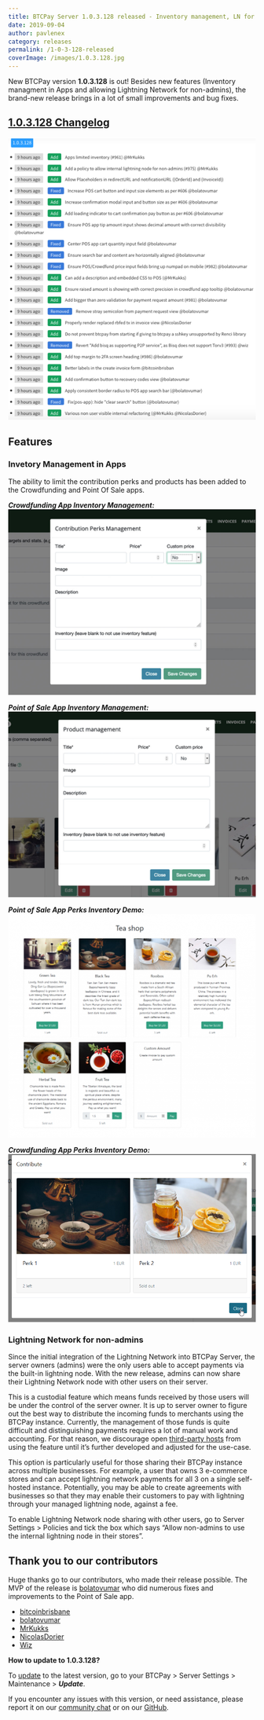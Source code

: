 ```yaml
---
title: BTCPay Server 1.0.3.128 released - Inventory management, LN for non-admins, polishing PoS and more!
date: 2019-09-04
author: pavlenex
category: releases
permalink: /1-0-3-128-released
coverImage: /images/1.0.3.128.jpg
---
```

New BTCPay version **1.0.3.128** is out! Besides new features (Inventory managment in Apps and allowing Lightning Network for non-admins), the brand-new release brings in a lot of small improvements and bug fixes.

## [1.0.3.128 Changelog](https://blog.btcpayserver.org/changelog/)

![](/images/Screen-Shot-2019-09-04-at-11.35.07.png)

## Features

### Invetory Management in Apps

The ability to limit the contribution perks and products has been added to the Crowdfunding and Point Of Sale apps.

***Crowdfunding App Inventory Management:***
![](/images/Crowdfundingi-Inventory.jpg)

***Point of Sale App Inventory Management:***
![](/images/POS-Inventory.jpg)

***Point of Sale App Perks Inventory Demo:***
![](/images/ySw0WNp1-1024x925.png)

***Crowdfunding App Perks Inventory Demo:***
![](/images/Sl5VZo41.png)

### Lightning Network for non-admins

Since the initial integration of the Lightning Network into BTCPay Server, the server owners (admins) were the only users able to accept payments via the built-in lightning node. With the new release, admins can now share their Lightning Network node with other users on their server.

This is a custodial feature which means funds received by those users will be under the control of the server owner. It is up to server owner to figure out the best way to distribute the incoming funds to merchants using the BTCPay instance. Currently, the management of those funds is quite difficult and distinguishing payments requires a lot of manual work and accounting. For that reason, we discourage open [third-party hosts](https://docs.btcpayserver.org/deployment/thirdpartyhosting) from using the feature until it’s further developed and adjusted for the use-case.

This option is particularly useful for those sharing their BTCPay instance across multiple businesses. For example, a user that owns 3 e-commerce stores and can accept lightning network payments for all 3 on a single self-hosted instance. Potentially, you may be able to create agreements with businesses so that they may enable their customers to pay with lightning through your managed lightning node, against a fee.

To enable Lightning Network node sharing with other users, go to Server Settings > Policies and tick the box which says “Allow non-admins to use the internal lightning node in their stores”.

## Thank you to our contributors

Huge thanks go to our contributors, who made their release possible. The MVP of the release is [bolatovumar](https://github.com/bolatovumar) who did numerous fixes and improvements to the Point of Sale app.

- [bitcoinbrisbane](https://github.com/bitcoinbrisbane)
- [bolatovumar](https://github.com/bolatovumar)
- [MrKukks](https://github.com/Kukks/)
- [NicolasDorier](https://github.com/NicolasDorier)
- [Wiz](https://github.com/wiz)

**How to update to 1.0.3.128?**

To [update](https://docs.btcpayserver.org/faq-and-common-issues/faq-serversettings#how-to-update-btcpay-server) to the latest version, go to your BTCPay > Server Settings > Maintenance > ***Update***.

If you encounter any issues with this version, or need assistance, please report it on our [community chat](https://chat.btcpayserver.org/) or on our [GitHub](https://github.com/btcpayserver/btcpayserver/issues).